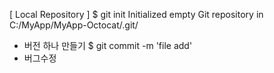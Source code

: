 [ Local Repository ]
$ git init
Initialized empty Git repository in C:/MyApp/MyApp-Octocat/.git/

* 버전 하나 만들기 $ git commit -m 'file add'
* 버그수정
